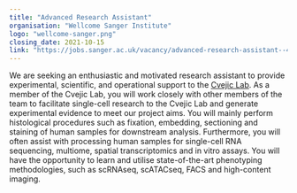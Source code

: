 ```yaml
---
title: "Advanced Research Assistant"
organisation: "Wellcome Sanger Institute"
logo: "wellcome-sanger.png"
closing_date: 2021-10-15
link: "https://jobs.sanger.ac.uk/vacancy/advanced-research-assistant--458198.html"
---
```


We are seeking an enthusiastic and motivated research assistant to provide experimental, scientific, and operational support to the <a href="https://www.stemcells.cam.ac.uk/people/pi/cvejic" target="_blank">Cvejic Lab</a>. As a member of the Cvejic Lab, you will work closely with other members of the team to facilitate single-cell research to the Cvejic Lab and generate experimental evidence to meet our project aims. You will mainly perform histological procedures such as fixation, embedding, sectioning and staining of human samples for downstream analysis. Furthermore, you will often assist with processing human samples for single-cell RNA sequencing, multiome, spatial transcriptomics and in vitro assays.  You will have the opportunity to learn and utilise state-of-the-art phenotyping methodologies, such as scRNAseq, scATACseq, FACS and high-content imaging.